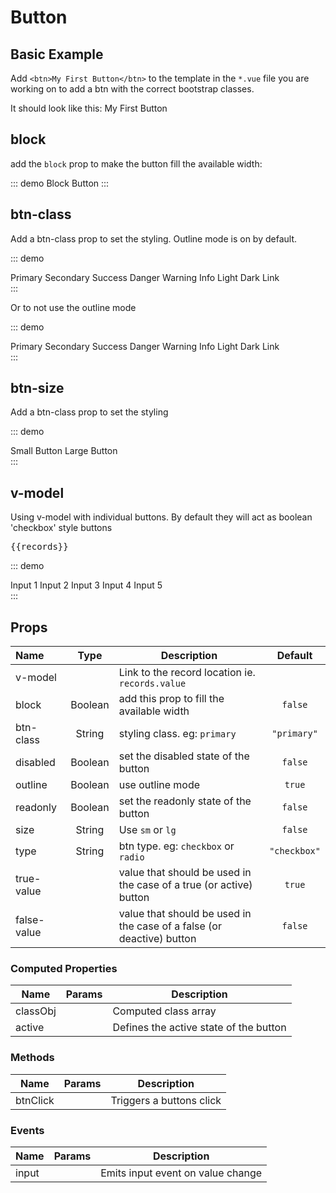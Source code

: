 # Button

## Basic Example
Add `<btn>My First Button</btn>` to the template in the `*.vue` file you are working on to add a btn with the correct bootstrap classes.

<p>It should look like this: <btn>My First Button</btn></p>

## block
add the `block` prop to make the button fill the available width:

::: demo
<btn block>
  Block Button
</btn>
:::

## btn-class
Add a btn-class prop to set the styling.  Outline mode is on by default.

::: demo
<div>
  <btn btn-class="primary">Primary</btn>
  <btn btn-class="secondary">Secondary</btn>
  <btn btn-class="success">Success</btn>
  <btn btn-class="danger">Danger</btn>
  <btn btn-class="warning">Warning</btn>
  <btn btn-class="info">Info</btn>
  <btn btn-class="light">Light</btn>
  <btn btn-class="dark">Dark</btn>
  <btn btn-class="link">Link</btn>
</div>
:::

Or to not use the outline mode

::: demo
<div>
  <btn :outline="false" btn-class="primary">Primary</btn>
  <btn :outline="false" btn-class="secondary">Secondary</btn>
  <btn :outline="false" btn-class="success">Success</btn>
  <btn :outline="false" btn-class="danger">Danger</btn>
  <btn :outline="false" btn-class="warning">Warning</btn>
  <btn :outline="false" btn-class="info">Info</btn>
  <btn :outline="false" btn-class="light">Light</btn>
  <btn :outline="false" btn-class="dark">Dark</btn>
  <btn :outline="false" btn-class="link">Link</btn>
</div>
:::

## btn-size
Add a btn-class prop to set the styling

::: demo
<div>
  <btn size="sm"> Small Button </btn>
  <btn size="lg"> Large Button </btn>
</div>
:::

## v-model
Using v-model with individual buttons.  By default they will act as boolean 'checkbox' style buttons 

<pre class="text-white">{{records}}</pre>

::: demo
<div>
  <btn v-model="records.input_1">Input 1</btn>
  <btn btn-class="secondary" v-model="records.input_2">Input 2</btn>
  <btn btn-class="info" v-model="records.input_3">Input 3</btn>
  <btn btn-class="warning" v-model="records.input_4">Input 4</btn>
  <btn btn-class="danger" v-model="records.input_5">Input 5</btn>
</div>
:::

## Props
Name        | Type    | Description | Default
:--------   | :----:  | ----- | :--------:
v-model     |         | Link to the record location ie. `records.value` | 
block       | Boolean | add this prop to fill the available width | `false`
btn-class   | String  | styling class. eg: `primary` | `"primary"`
disabled    | Boolean | set the disabled state of the button | `false`
outline     | Boolean | use outline mode | `true`
readonly    | Boolean | set the readonly state of the button | `false`
size        | String  | Use `sm` or `lg` | `false`
type        | String  | btn type. eg: `checkbox` or `radio` | `"checkbox"`
true-value  |         | value that should be used in the case of a true (or active) button | `true`
false-value |         | value that should be used in the case of a false (or deactive) button | `false`

### Computed Properties
Name             | Params | Description
---------------- | -------| -------------------
classObj         |        | Computed class array
active           |        | Defines the active state of the button

### Methods
Name             | Params | Description
---------------- | -------| -------------------
btnClick         |        | Triggers a buttons click

### Events
Name             | Params | Description
---------------- | -------| -------------------
input            |        | Emits input event on value change 

<script>
export default {
      data() {
          return {
              records: {
                  input_1: true,
                  input_2: true,
                  input_3: true,
                  input_4: true,
                  input_5: true,
              },
          }
      },
}
</script>